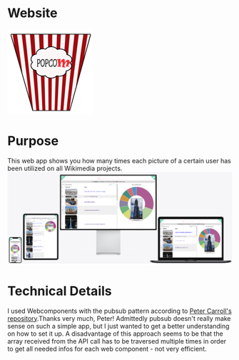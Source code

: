 # Website
[![Favicon](img/android-chrome-192x192.png)](https://rene78.github.io/PopComPics/)

# Purpose
This web app shows you how many times each picture of a certain user has been utilized on all Wikimedia projects.
![Picture of App][screenshot]

[screenshot]: img/mockup.png "Picture of the App"

# Technical Details
I used Webcomponents with the pubsub pattern according to [Peter Carroll's repository](https://github.com/petercz1/todo_no_frameworks).Thanks very much, Peter! Admittedly pubsub doesn't really make sense on such a simple app, but I just wanted to get a better understanding on how to set it up. A disadvantage of this approach seems to be that the array received from the API call has to be traversed multiple times in order to get all needed infos for each web component - not very efficient.
